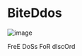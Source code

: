 # BiteDdos


![image](https://user-images.githubusercontent.com/113308968/189731838-fbe8f47a-b5af-4be6-a82a-d740ef6cc34e.png)


FreE DoSs FoR dIscOrd 

